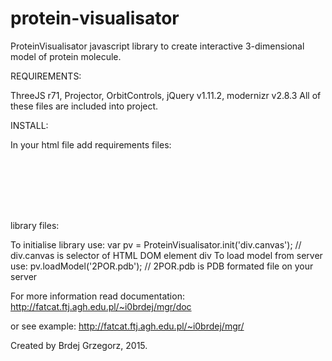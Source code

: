 # protein-visualisator
ProteinVisualisator javascript library to create interactive 3-dimensional model of protein molecule.


REQUIREMENTS:

ThreeJS r71, Projector, OrbitControls, jQuery v1.11.2, modernizr v2.8.3
All of these files are included into project.

INSTALL:

In your html file add requirements files:
<code>
<script src="js/vendor/three.min.js"></script>
<script src="js/vendor/Projector.js"></script>
<script src="js/vendor/OrbitControls.js"></script>
</code>
library files:
<script src="js/vendor/pv/i18n.js"></script>
<script src="js/vendor/pv/ProteinVisualisator.js"></script>

To initialise library use:
var pv = ProteinVisualisator.init('div.canvas'); // div.canvas is selector of HTML DOM element div
To load model from server use:
pv.loadModel('2POR.pdb'); // 2POR.pdb is PDB formated file on your server

For more information read documentation:
http://fatcat.ftj.agh.edu.pl/~i0brdej/mgr/doc

or see example:
http://fatcat.ftj.agh.edu.pl/~i0brdej/mgr/


Created by Brdej Grzegorz, 2015.

